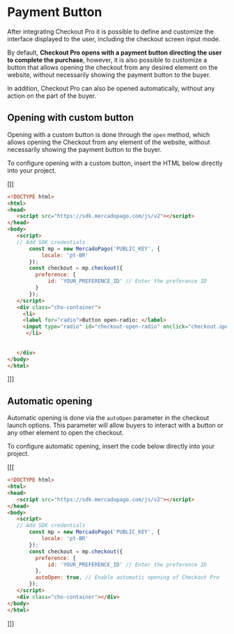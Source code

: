 # Payment Button
 
After integrating Checkout Pro it is possible to define and customize the interface displayed to the user, including the checkout screen input mode. 
 
By default, **Checkout Pro opens with a payment button directing the user to complete the purchase**, however, it is also possible to customize a button that allows opening the checkout from any desired element on the website, without necessarily showing the payment button to the buyer.
 
In addition, Checkout Pro can also be opened automatically, without any action on the part of the buyer.
 
## Opening with custom button
 
Opening with a custom button is done through the `open` method, which allows opening the Checkout from any element of the website, without necessarily showing the payment button to the buyer.
 
To configure opening with a custom button, insert the HTML below directly into your project.
 
[[[
```html
<!DOCTYPE html>
<html>
<head>
   <script src="https://sdk.mercadopago.com/js/v2"></script>
</head>
<body>
   <script>
   // Add SDK credentials
       const mp = new MercadoPago('PUBLIC_KEY', {
           locale: 'pt-BR'
       });
       const checkout = mp.checkout({
         preference: {
             id: 'YOUR_PREFERENCE_ID' // Enter the preference ID
         }
       });
   </script>       
   <div class="cho-container">
     <li>
     <label for="radio">Button open-radio: </label>
     <input type="radio" id="checkout-open-radio" onclick="checkout.open()">
      </li>
 
 
   </div>
</body>
</html>
```
]]]
 
## Automatic opening
 
Automatic opening is done via the `autoOpen` parameter in the checkout launch options. This parameter will allow buyers to interact with a button or any other element to open the checkout.
 
To configure automatic opening, insert the code below directly into your project.
 
[[[
```html
<!DOCTYPE html>
<html>
<head>
   <script src="https://sdk.mercadopago.com/js/v2"></script>
</head>
<body>
   <script>
   // Add SDK credentials
       const mp = new MercadoPago('PUBLIC_KEY', {
           locale: 'pt-BR'
       });
       const checkout = mp.checkout({
         preference: {
             id: 'YOUR_PREFERENCE_ID' // Enter the preference ID
         },
         autoOpen: true, // Enable automatic opening of Checkout Pro
       });
   </script>       
   <div class="cho-container"></div>
</body>
</html>
```
]]]
